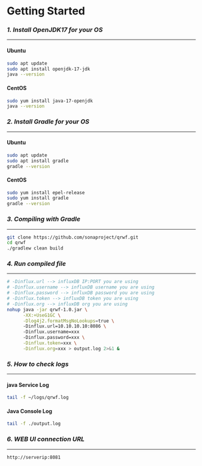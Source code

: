 # Getting Started

### _1. Install OpenJDK17 for your OS_

------------

#### Ubuntu

```bash
sudo apt update
sudo apt install openjdk-17-jdk
java --version

```

#### CentOS

```bash
sudo yum install java-17-openjdk
java --version
```

### _2. Install Gradle for your OS_

------------
#### Ubuntu

```bash
sudo apt update
sudo apt install gradle
gradle --version

```

#### CentOS

```bash
sudo yum install epel-release
sudo yum install gradle
gradle --version
```

### _3. Compiling with Gradle_

------------
```bash
git clone https://github.com/sonaproject/qrwf.git
cd qrwf
./gradlew clean build
```

### _4. Run compiled file_

------------

```bash
# -Dinflux.url --> influxDB IP:PORT you are using
# -Dinflux.username --> influxDB username you are using
# -Dinflux.password --> influxDB password you are using
# -Dinflux.token --> influxDB token you are using
# -Dinflux.org --> influxDB org you are using
nohup java -jar qrwf-1.0.jar \
      -XX:+UseG1GC \
      -Dlog4j2.formatMsgNoLookups=true \ 
      -Dinflux.url=10.10.10.10:8086 \ 
      -Dinflux.username=xxx  
      -Dinflux.password=xxx \
      -Dinflux.token=xxx \
      -Dinflux.org=xxx > output.log 2>&1 &
```

### _5. How to check logs_

------------

#### java Service Log
```bash
tail -f ~/logs/qrwf.log
```

#### Java Console Log
```bash
tail -f ./output.log
```

### _6. WEB UI connection URL_

------------
```shell
http://serverip:8081
```